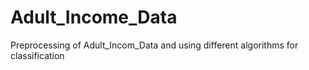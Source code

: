 # Adult_Income_Data
Preprocessing of Adult_Incom_Data and using different algorithms for classification
